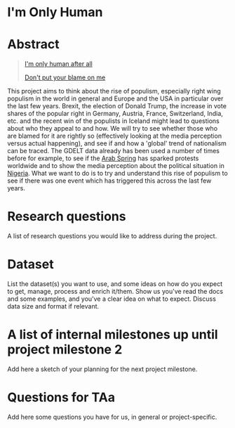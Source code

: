 # I'm Only Human

# Abstract
>[I'm only human after all](https://en.wikipedia.org/wiki/Human_(Rag%27n%27Bone_Man_song))
>
>[Don't put your blame on me](https://en.wikipedia.org/wiki/Human_(Rag%27n%27Bone_Man_song))

This project aims to think about the rise of populism, especially right wing populism in the world in general and Europe and the USA in particular over the last few years. Brexit, the election of Donald Trump, the increase in vote shares of the popular right in Germany, Austria, France, Switzerland, India, etc. and the recent win of the populists in Iceland might lead to questions about who they appeal to and how. We will try to see whether those who are blamed for it are rightly so (effectively looking at the media perception versus actual happening), and see if and how a 'global' trend of nationalism can be traced. The GDELT data already has been used a number of times before for example, to see if the [Arab Spring](https://foreignpolicy.com/2014/05/30/did-the-arab-spring-really-spark-a-wave-of-global-protests/) has sparked protests worldwide and to show the media perception about the political situation in [Nigeria](https://foreignpolicy.com/2014/03/13/mapping-violence-and-protests-in-nigeria/).  What we want to do is to try and understand this rise of populism to see if there was one event which has triggered this across the last few years.

# Research questions
A list of research questions you would like to address during the project. 

# Dataset
List the dataset(s) you want to use, and some ideas on how do you expect to get, manage, process and enrich it/them. Show us you've read the docs and some examples, and you've a clear idea on what to expect. Discuss data size and format if relevant.

# A list of internal milestones up until project milestone 2
Add here a sketch of your planning for the next project milestone.

# Questions for TAa
Add here some questions you have for us, in general or project-specific.
